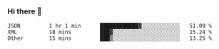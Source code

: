 ### Hi there 👋

<!--
**urzz/urzz** is a ✨ _special_ ✨ repository because its `README.md` (this file) appears on your GitHub profile.

Here are some ideas to get you started:

- 🔭 I’m currently working on ...
- 🌱 I’m currently learning ...
- 👯 I’m looking to collaborate on ...
- 🤔 I’m looking for help with ...
- 💬 Ask me about ...
- 📫 How to reach me: ...
- 😄 Pronouns: ...
- ⚡ Fun fact: ...
-->

<!--START_SECTION:waka-->

```text
JSON         1 hr 1 min      ████████████▓░░░░░░░░░░░░   51.09 %
XML          18 mins         ███▓░░░░░░░░░░░░░░░░░░░░░   15.24 %
Other        15 mins         ███▒░░░░░░░░░░░░░░░░░░░░░   13.25 %
```

<!--END_SECTION:waka-->
